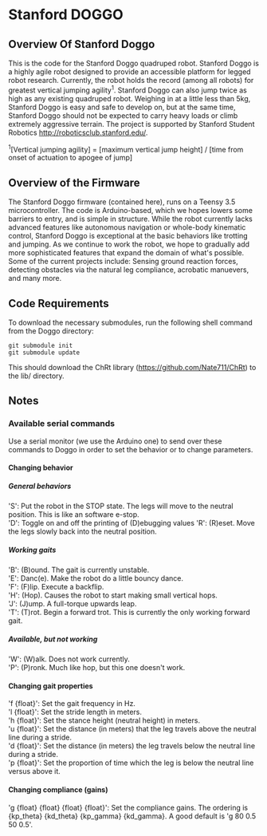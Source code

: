 # Stanford DOGGO
## Overview Of Stanford Doggo
This is the code for the Stanford Doggo quadruped robot. Stanford Doggo is a highly agile robot designed to provide an accessible platform for legged robot research. Currently, the robot holds the record (among all robots) for greatest vertical jumping agility<sup>1</sup>. Stanford Doggo can also jump twice as high as any existing quadruped robot. Weighing in at a little less than 5kg, Stanford Doggo is easy and safe to develop on, but at the same time, Stanford Doggo should not be expected to carry heavy loads or climb extremely aggressive terrain. The project is supported by Stanford Student Robotics http://roboticsclub.stanford.edu/.

<sup>1</sup>[Vertical jumping agility] = [maximum vertical jump height] / [time from onset of actuation to apogee of jump]

## Overview of the Firmware
The Stanford Doggo firmware (contained here), runs on a Teensy 3.5 microcontroller. The code is Arduino-based, which we hopes lowers some barriers to entry, and is simple in structure. While the robot currently lacks advanced features like autonomous navigation or whole-body kinematic control, Stanford Doggo is exceptional at the basic behaviors like trotting and jumping. As we continue to work the robot, we hope to gradually add more sophisticated features that expand the domain of what's possible. Some of the current projects include: Sensing ground reaction forces, detecting obstacles via the natural leg compliance, acrobatic manuevers, and many more.

## Code Requirements
To download the necessary submodules, run the following shell command from the Doggo directory:
```
git submodule init
git submodule update
```
This should download the ChRt library (https://github.com/Nate711/ChRt) to the lib/ directory.

## Notes
### Available serial commands
Use a serial monitor (we use the Arduino one) to send over these commands to Doggo in order to set the behavior or to change parameters.
#### Changing behavior
##### General behaviors
'S': Put the robot in the STOP state. The legs will move to the neutral position. This is like an software e-stop.  
'D': Toggle on and off the printing of (D)ebugging values
'R': (R)eset. Move the legs slowly back into the neutral position.

##### Working gaits  
'B': (B)ound. The gait is currently unstable.  
'E': Danc(e). Make the robot do a little bouncy dance.    
'F': (F)lip. Execute a backflip.  
'H': (Hop). Causes the robot to start making small vertical hops.  
'J': (J)ump. A full-torque upwards leap.  
'T': (T)rot. Begin a forward trot. This is currently the only working forward gait.  

##### Available, but not working
'W': (W)alk. Does not work currently.  
'P': (P)ronk. Much like hop, but this one doesn't work.  

#### Changing gait properties
'f {float}': Set the gait frequency in Hz.  
'l {float}': Set the stride length in meters.  
'h {float}': Set the stance height (neutral height) in meters.  
'u {float}': Set the distance (in meters) that the leg travels above the neutral line during a stride.  
'd {float}': Set the distance (in meters) the leg travels below the neutral line during a stride.  
'p {float}': Set the proportion of time which the leg is below the neutral line versus above it.    
#### Changing compliance (gains)
'g {float} {float} {float} {float}': Set the compliance gains. The ordering is {kp_theta} {kd_theta} {kp_gamma} {kd_gamma}. A good default is 'g 80 0.5 50 0.5'.  
